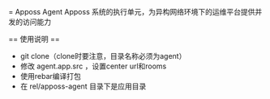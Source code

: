 = Apposs Agent
Apposs 系统的执行单元，为异构网络环境下的运维平台提供并发的访问能力

== 使用说明 ==
* git clone（clone时要注意，目录名称必须为agent）
* 修改 agent.app.src ，设置center url和rooms
* 使用rebar编译打包
* 在 rel/apposs-agent 目录下是应用目录
